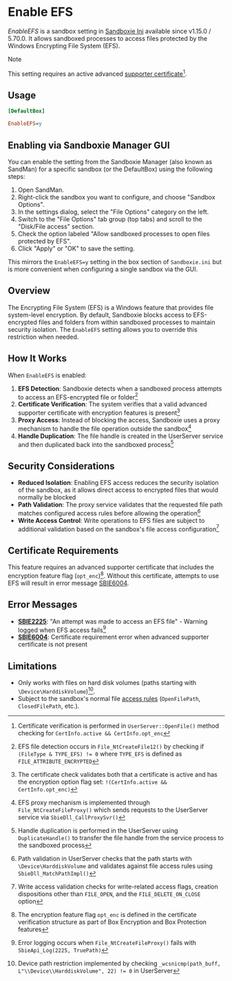 # Enable EFS

_EnableEFS_ is a sandbox setting in [Sandboxie Ini](SandboxieIni.md) available since v1.15.0 / 5.70.0. It allows sandboxed processes to access files protected by the Windows Encrypting File System (EFS).

> [!NOTE]
> This setting requires an active advanced [supporter certificate](https://sandboxie-plus.com/supporter-certificate/)[^1].

## Usage

```ini
[DefaultBox]

EnableEFS=y
```

## Enabling via Sandboxie Manager GUI

You can enable the setting from the Sandboxie Manager (also known as SandMan) for a specific sandbox (or the DefaultBox) using the following steps:

1. Open SandMan.
2. Right-click the sandbox you want to configure, and choose "Sandbox Options".
3. In the settings dialog, select the "File Options" category on the left.
4. Switch to the "File Options" tab group (top tabs) and scroll to the "Disk/File access" section.
5. Check the option labeled "Allow sandboxed processes to open files protected by EFS".
6. Click "Apply" or "OK" to save the setting.

This mirrors the `EnableEFS=y` setting in the box section of `Sandboxie.ini` but is more convenient when configuring a single sandbox via the GUI.

## Overview

The Encrypting File System (EFS) is a Windows feature that provides file system-level encryption. By default, Sandboxie blocks access to EFS-encrypted files and folders from within sandboxed processes to maintain security isolation. The `EnableEFS` setting allows you to override this restriction when needed.

## How It Works

When `EnableEFS` is enabled:

1. **EFS Detection**: Sandboxie detects when a sandboxed process attempts to access an EFS-encrypted file or folder[^2]
2. **Certificate Verification**: The system verifies that a valid advanced supporter certificate with encryption features is present[^3]
3. **Proxy Access**: Instead of blocking the access, Sandboxie uses a proxy mechanism to handle the file operation outside the sandbox[^4]
4. **Handle Duplication**: The file handle is created in the UserServer service and then duplicated back into the sandboxed process[^5]

## Security Considerations

- **Reduced Isolation**: Enabling EFS access reduces the security isolation of the sandbox, as it allows direct access to encrypted files that would normally be blocked
- **Path Validation**: The proxy service validates that the requested file path matches configured access rules before allowing the operation[^6]
- **Write Access Control**: Write operations to EFS files are subject to additional validation based on the sandbox's file access configuration[^7]

## Certificate Requirements

This feature requires an advanced supporter certificate that includes the encryption feature flag (`opt_enc`)[^8]. Without this certificate, attempts to use EFS will result in error message [SBIE6004](SBIE6004.md).

## Error Messages

- **[SBIE2225](SBIE2225.md)**: "An attempt was made to access an EFS file" - Warning logged when EFS access fails[^9]
- **[SBIE6004](SBIE6004.md)**: Certificate requirement error when advanced supporter certificate is not present

## Limitations

- Only works with files on hard disk volumes (paths starting with `\Device\HarddiskVolume`)[^10].
- Subject to the sandbox's normal file [access rules](ResourceAccess.md) (`OpenFilePath`, `ClosedFilePath`, etc.).

[^1]: Certificate verification is performed in `UserServer::OpenFile()` method checking for `CertInfo.active && CertInfo.opt_enc`
[^2]: EFS file detection occurs in `File_NtCreateFile12()` by checking if `(FileType & TYPE_EFS) != 0` where `TYPE_EFS` is defined as `FILE_ATTRIBUTE_ENCRYPTED`
[^3]: The certificate check validates both that a certificate is active and has the encryption option flag set: `!(CertInfo.active && CertInfo.opt_enc)`
[^4]: EFS proxy mechanism is implemented through `File_NtCreateFileProxy()` which sends requests to the UserServer service via `SbieDll_CallProxySvr()`
[^5]: Handle duplication is performed in the UserServer using `DuplicateHandle()` to transfer the file handle from the service process to the sandboxed process
[^6]: Path validation in UserServer checks that the path starts with `\Device\HarddiskVolume` and validates against file access rules using `SbieDll_MatchPathImpl()`
[^7]: Write access validation checks for write-related access flags, creation dispositions other than `FILE_OPEN`, and the `FILE_DELETE_ON_CLOSE` option
[^8]: The encryption feature flag `opt_enc` is defined in the certificate verification structure as part of Box Encryption and Box Protection features
[^9]: Error logging occurs when `File_NtCreateFileProxy()` fails with `SbieApi_Log(2225, TruePath)`
[^10]: Device path restriction implemented by checking `_wcsnicmp(path_buff, L"\\Device\\HarddiskVolume", 22) != 0` in UserServer